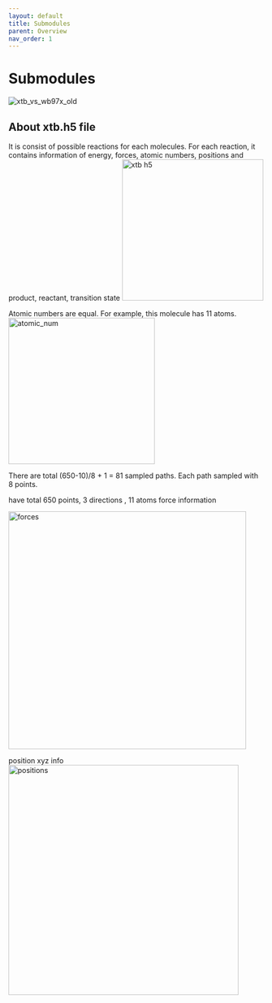 ```yaml
---
layout: default
title: Submodules
parent: Overview
nav_order: 1
---
```


# Submodules
![xtb_vs_wb97x_old](https://github.com/user-attachments/assets/a00aa85c-b6ee-466d-989f-60683dd487d8)


## About xtb.h5 file
It is consist of possible reactions for each molecules.
For each reaction, it contains information of 
energy, forces, atomic numbers, positions and
product, reactant, transition state
<img width="278" alt="xtb h5" src="https://github.com/user-attachments/assets/556501d6-d1d8-40be-8ade-654bec69b508">

Atomic numbers are equal. For example, this molecule has 11 atoms.
<img width="288" alt="atomic_num" src="https://github.com/user-attachments/assets/dace0a38-cb02-455a-ba54-188cc12fcb93">

There are total (650-10)/8 + 1 = 81 sampled paths.
Each path sampled with 8 points.

have total 650 points, 3 directions , 11 atoms force information

<img width="468" alt="forces" src="https://github.com/user-attachments/assets/168d4347-851c-4e49-9975-c3d770d6fcdd">

position xyz info
<img width="453" alt="positions" src="https://github.com/user-attachments/assets/f124621d-08fa-4650-b627-becfc3b37d36">





